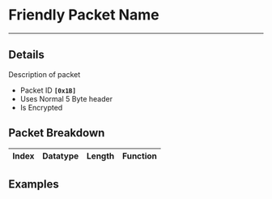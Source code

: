 # Friendly Packet Name #

---


## Details ##

Description of packet
  * Packet ID **`[0x1B]`**
  * Uses Normal 5 Byte header
  * Is Encrypted

## Packet Breakdown ##
| Index | Datatype | Length | Function |
|:------|:---------|:-------|:---------|

## Examples ##